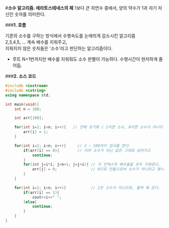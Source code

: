#**소수 알고리즘. 에라토스테네스의 체**
1보다 큰 자연수 중에서, 양의 약수가 1과 자기 자신인 숫자를 의미한다.</br>

###**1. 흐름**

기존의 소수를 구하는 방식에서 수행속도를 눈에띄게 감소시킨 알고리즘</br>
2,3,4,5, ... 계속 배수를 지워주고,</br>
지워지지 않은 숫자들은 '소수'라고 판단하는 알고리즘이다.</br>

* 루트 N+1번까지만 배수를 지워줘도 소수 판별이 가능하다. 수행시간이 현저하게 줄어듬.<br>

###**2. 소스 코드**

```cpp
#include <iostream>
#include <cstring>
using namespace std;

int main(void){
    int n = 100;

    int arr[100];

    for(int i=2; i<n; i++){   // 전체 초기화 ( 1이면 소수, 0이면 소수가 아니다 )
        arr[i] = 1;
    }

    for(int i=2; i<n; i++){     // 2 ~ 100까지 검사를 한다.
        if(arr[i] == 0){        // 이미 소수가 아닌 값은 그대로 넘어가고
            continue;
        }
        for(int j=i*i; j<n+1; j=j+i){ // 각 인덱스의 배수들을 모두 지워준다.
            arr[j] = 0;               // 0으로 만듦으로써 소수가 아니라고 명시한다.
        }
    }

    for(int i=2; i<n; i++){           // 1은 소수가 아니므로, 출력 해 준다.
        if(arr[i] == 1){
            cout<<i<<" ";
        }else{
            continue;
        }
    }
}
```
